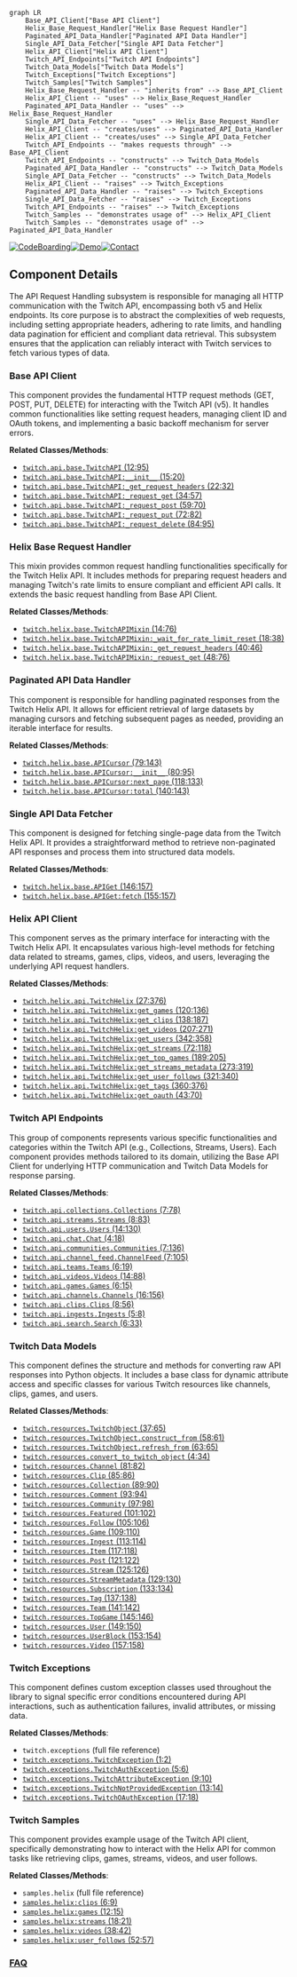 ```mermaid
graph LR
    Base_API_Client["Base API Client"]
    Helix_Base_Request_Handler["Helix Base Request Handler"]
    Paginated_API_Data_Handler["Paginated API Data Handler"]
    Single_API_Data_Fetcher["Single API Data Fetcher"]
    Helix_API_Client["Helix API Client"]
    Twitch_API_Endpoints["Twitch API Endpoints"]
    Twitch_Data_Models["Twitch Data Models"]
    Twitch_Exceptions["Twitch Exceptions"]
    Twitch_Samples["Twitch Samples"]
    Helix_Base_Request_Handler -- "inherits from" --> Base_API_Client
    Helix_API_Client -- "uses" --> Helix_Base_Request_Handler
    Paginated_API_Data_Handler -- "uses" --> Helix_Base_Request_Handler
    Single_API_Data_Fetcher -- "uses" --> Helix_Base_Request_Handler
    Helix_API_Client -- "creates/uses" --> Paginated_API_Data_Handler
    Helix_API_Client -- "creates/uses" --> Single_API_Data_Fetcher
    Twitch_API_Endpoints -- "makes requests through" --> Base_API_Client
    Twitch_API_Endpoints -- "constructs" --> Twitch_Data_Models
    Paginated_API_Data_Handler -- "constructs" --> Twitch_Data_Models
    Single_API_Data_Fetcher -- "constructs" --> Twitch_Data_Models
    Helix_API_Client -- "raises" --> Twitch_Exceptions
    Paginated_API_Data_Handler -- "raises" --> Twitch_Exceptions
    Single_API_Data_Fetcher -- "raises" --> Twitch_Exceptions
    Twitch_API_Endpoints -- "raises" --> Twitch_Exceptions
    Twitch_Samples -- "demonstrates usage of" --> Helix_API_Client
    Twitch_Samples -- "demonstrates usage of" --> Paginated_API_Data_Handler
```
[![CodeBoarding](https://img.shields.io/badge/Generated%20by-CodeBoarding-9cf?style=flat-square)](https://github.com/CodeBoarding/GeneratedOnBoardings)[![Demo](https://img.shields.io/badge/Try%20our-Demo-blue?style=flat-square)](https://www.codeboarding.org/demo)[![Contact](https://img.shields.io/badge/Contact%20us%20-%20contact@codeboarding.org-lightgrey?style=flat-square)](mailto:contact@codeboarding.org)

## Component Details

The API Request Handling subsystem is responsible for managing all HTTP communication with the Twitch API, encompassing both v5 and Helix endpoints. Its core purpose is to abstract the complexities of web requests, including setting appropriate headers, adhering to rate limits, and handling data pagination for efficient and compliant data retrieval. This subsystem ensures that the application can reliably interact with Twitch services to fetch various types of data.

### Base API Client
This component provides the fundamental HTTP request methods (GET, POST, PUT, DELETE) for interacting with the Twitch API (v5). It handles common functionalities like setting request headers, managing client ID and OAuth tokens, and implementing a basic backoff mechanism for server errors.


**Related Classes/Methods**:

- <a href="https://github.com/tsifrer/python-twitch-client/blob/master/twitch/api/base.py#L12-L95" target="_blank" rel="noopener noreferrer">`twitch.api.base.TwitchAPI` (12:95)</a>
- <a href="https://github.com/tsifrer/python-twitch-client/blob/master/twitch/api/base.py#L15-L20" target="_blank" rel="noopener noreferrer">`twitch.api.base.TwitchAPI:__init__` (15:20)</a>
- <a href="https://github.com/tsifrer/python-twitch-client/blob/master/twitch/api/base.py#L22-L32" target="_blank" rel="noopener noreferrer">`twitch.api.base.TwitchAPI:_get_request_headers` (22:32)</a>
- <a href="https://github.com/tsifrer/python-twitch-client/blob/master/twitch/api/base.py#L34-L57" target="_blank" rel="noopener noreferrer">`twitch.api.base.TwitchAPI:_request_get` (34:57)</a>
- <a href="https://github.com/tsifrer/python-twitch-client/blob/master/twitch/api/base.py#L59-L70" target="_blank" rel="noopener noreferrer">`twitch.api.base.TwitchAPI:_request_post` (59:70)</a>
- <a href="https://github.com/tsifrer/python-twitch-client/blob/master/twitch/api/base.py#L72-L82" target="_blank" rel="noopener noreferrer">`twitch.api.base.TwitchAPI:_request_put` (72:82)</a>
- <a href="https://github.com/tsifrer/python-twitch-client/blob/master/twitch/api/base.py#L84-L95" target="_blank" rel="noopener noreferrer">`twitch.api.base.TwitchAPI:_request_delete` (84:95)</a>


### Helix Base Request Handler
This mixin provides common request handling functionalities specifically for the Twitch Helix API. It includes methods for preparing request headers and managing Twitch's rate limits to ensure compliant and efficient API calls. It extends the basic request handling from Base API Client.


**Related Classes/Methods**:

- <a href="https://github.com/tsifrer/python-twitch-client/blob/master/twitch/helix/base.py#L14-L76" target="_blank" rel="noopener noreferrer">`twitch.helix.base.TwitchAPIMixin` (14:76)</a>
- <a href="https://github.com/tsifrer/python-twitch-client/blob/master/twitch/helix/base.py#L18-L38" target="_blank" rel="noopener noreferrer">`twitch.helix.base.TwitchAPIMixin:_wait_for_rate_limit_reset` (18:38)</a>
- <a href="https://github.com/tsifrer/python-twitch-client/blob/master/twitch/helix/base.py#L40-L46" target="_blank" rel="noopener noreferrer">`twitch.helix.base.TwitchAPIMixin:_get_request_headers` (40:46)</a>
- <a href="https://github.com/tsifrer/python-twitch-client/blob/master/twitch/helix/base.py#L48-L76" target="_blank" rel="noopener noreferrer">`twitch.helix.base.TwitchAPIMixin:_request_get` (48:76)</a>


### Paginated API Data Handler
This component is responsible for handling paginated responses from the Twitch Helix API. It allows for efficient retrieval of large datasets by managing cursors and fetching subsequent pages as needed, providing an iterable interface for results.


**Related Classes/Methods**:

- <a href="https://github.com/tsifrer/python-twitch-client/blob/master/twitch/helix/base.py#L79-L143" target="_blank" rel="noopener noreferrer">`twitch.helix.base.APICursor` (79:143)</a>
- <a href="https://github.com/tsifrer/python-twitch-client/blob/master/twitch/helix/base.py#L80-L95" target="_blank" rel="noopener noreferrer">`twitch.helix.base.APICursor:__init__` (80:95)</a>
- <a href="https://github.com/tsifrer/python-twitch-client/blob/master/twitch/helix/base.py#L118-L133" target="_blank" rel="noopener noreferrer">`twitch.helix.base.APICursor:next_page` (118:133)</a>
- <a href="https://github.com/tsifrer/python-twitch-client/blob/master/twitch/helix/base.py#L140-L143" target="_blank" rel="noopener noreferrer">`twitch.helix.base.APICursor:total` (140:143)</a>


### Single API Data Fetcher
This component is designed for fetching single-page data from the Twitch Helix API. It provides a straightforward method to retrieve non-paginated API responses and process them into structured data models.


**Related Classes/Methods**:

- <a href="https://github.com/tsifrer/python-twitch-client/blob/master/twitch/helix/base.py#L146-L157" target="_blank" rel="noopener noreferrer">`twitch.helix.base.APIGet` (146:157)</a>
- <a href="https://github.com/tsifrer/python-twitch-client/blob/master/twitch/helix/base.py#L155-L157" target="_blank" rel="noopener noreferrer">`twitch.helix.base.APIGet:fetch` (155:157)</a>


### Helix API Client
This component serves as the primary interface for interacting with the Twitch Helix API. It encapsulates various high-level methods for fetching data related to streams, games, clips, videos, and users, leveraging the underlying API request handlers.


**Related Classes/Methods**:

- <a href="https://github.com/tsifrer/python-twitch-client/blob/master/twitch/helix/api.py#L27-L376" target="_blank" rel="noopener noreferrer">`twitch.helix.api.TwitchHelix` (27:376)</a>
- <a href="https://github.com/tsifrer/python-twitch-client/blob/master/twitch/helix/api.py#L120-L136" target="_blank" rel="noopener noreferrer">`twitch.helix.api.TwitchHelix:get_games` (120:136)</a>
- <a href="https://github.com/tsifrer/python-twitch-client/blob/master/twitch/helix/api.py#L138-L187" target="_blank" rel="noopener noreferrer">`twitch.helix.api.TwitchHelix:get_clips` (138:187)</a>
- <a href="https://github.com/tsifrer/python-twitch-client/blob/master/twitch/helix/api.py#L207-L271" target="_blank" rel="noopener noreferrer">`twitch.helix.api.TwitchHelix:get_videos` (207:271)</a>
- <a href="https://github.com/tsifrer/python-twitch-client/blob/master/twitch/helix/api.py#L342-L358" target="_blank" rel="noopener noreferrer">`twitch.helix.api.TwitchHelix:get_users` (342:358)</a>
- <a href="https://github.com/tsifrer/python-twitch-client/blob/master/twitch/helix/api.py#L72-L118" target="_blank" rel="noopener noreferrer">`twitch.helix.api.TwitchHelix:get_streams` (72:118)</a>
- <a href="https://github.com/tsifrer/python-twitch-client/blob/master/twitch/helix/api.py#L189-L205" target="_blank" rel="noopener noreferrer">`twitch.helix.api.TwitchHelix:get_top_games` (189:205)</a>
- <a href="https://github.com/tsifrer/python-twitch-client/blob/master/twitch/helix/api.py#L273-L319" target="_blank" rel="noopener noreferrer">`twitch.helix.api.TwitchHelix:get_streams_metadata` (273:319)</a>
- <a href="https://github.com/tsifrer/python-twitch-client/blob/master/twitch/helix/api.py#L321-L340" target="_blank" rel="noopener noreferrer">`twitch.helix.api.TwitchHelix:get_user_follows` (321:340)</a>
- <a href="https://github.com/tsifrer/python-twitch-client/blob/master/twitch/helix/api.py#L360-L376" target="_blank" rel="noopener noreferrer">`twitch.helix.api.TwitchHelix:get_tags` (360:376)</a>
- <a href="https://github.com/tsifrer/python-twitch-client/blob/master/twitch/helix/api.py#L43-L70" target="_blank" rel="noopener noreferrer">`twitch.helix.api.TwitchHelix:get_oauth` (43:70)</a>


### Twitch API Endpoints
This group of components represents various specific functionalities and categories within the Twitch API (e.g., Collections, Streams, Users). Each component provides methods tailored to its domain, utilizing the Base API Client for underlying HTTP communication and Twitch Data Models for response parsing.


**Related Classes/Methods**:

- <a href="https://github.com/tsifrer/python-twitch-client/blob/master/twitch/api/collections.py#L7-L78" target="_blank" rel="noopener noreferrer">`twitch.api.collections.Collections` (7:78)</a>
- <a href="https://github.com/tsifrer/python-twitch-client/blob/master/twitch/api/streams.py#L8-L83" target="_blank" rel="noopener noreferrer">`twitch.api.streams.Streams` (8:83)</a>
- <a href="https://github.com/tsifrer/python-twitch-client/blob/master/twitch/api/users.py#L14-L130" target="_blank" rel="noopener noreferrer">`twitch.api.users.Users` (14:130)</a>
- <a href="https://github.com/tsifrer/python-twitch-client/blob/master/twitch/api/chat.py#L4-L18" target="_blank" rel="noopener noreferrer">`twitch.api.chat.Chat` (4:18)</a>
- <a href="https://github.com/tsifrer/python-twitch-client/blob/master/twitch/api/communities.py#L7-L136" target="_blank" rel="noopener noreferrer">`twitch.api.communities.Communities` (7:136)</a>
- <a href="https://github.com/tsifrer/python-twitch-client/blob/master/twitch/api/channel_feed.py#L7-L105" target="_blank" rel="noopener noreferrer">`twitch.api.channel_feed.ChannelFeed` (7:105)</a>
- <a href="https://github.com/tsifrer/python-twitch-client/blob/master/twitch/api/teams.py#L6-L19" target="_blank" rel="noopener noreferrer">`twitch.api.teams.Teams` (6:19)</a>
- <a href="https://github.com/tsifrer/python-twitch-client/blob/master/twitch/api/videos.py#L14-L88" target="_blank" rel="noopener noreferrer">`twitch.api.videos.Videos` (14:88)</a>
- <a href="https://github.com/tsifrer/python-twitch-client/blob/master/twitch/api/games.py#L6-L15" target="_blank" rel="noopener noreferrer">`twitch.api.games.Games` (6:15)</a>
- <a href="https://github.com/tsifrer/python-twitch-client/blob/master/twitch/api/channels.py#L16-L156" target="_blank" rel="noopener noreferrer">`twitch.api.channels.Channels` (16:156)</a>
- <a href="https://github.com/tsifrer/python-twitch-client/blob/master/twitch/api/clips.py#L8-L56" target="_blank" rel="noopener noreferrer">`twitch.api.clips.Clips` (8:56)</a>
- <a href="https://github.com/tsifrer/python-twitch-client/blob/master/twitch/api/ingests.py#L5-L8" target="_blank" rel="noopener noreferrer">`twitch.api.ingests.Ingests` (5:8)</a>
- <a href="https://github.com/tsifrer/python-twitch-client/blob/master/twitch/api/search.py#L6-L33" target="_blank" rel="noopener noreferrer">`twitch.api.search.Search` (6:33)</a>


### Twitch Data Models
This component defines the structure and methods for converting raw API responses into Python objects. It includes a base class for dynamic attribute access and specific classes for various Twitch resources like channels, clips, games, and users.


**Related Classes/Methods**:

- <a href="https://github.com/tsifrer/python-twitch-client/blob/master/twitch/resources.py#L37-L65" target="_blank" rel="noopener noreferrer">`twitch.resources.TwitchObject` (37:65)</a>
- <a href="https://github.com/tsifrer/python-twitch-client/blob/master/twitch/resources.py#L58-L61" target="_blank" rel="noopener noreferrer">`twitch.resources.TwitchObject.construct_from` (58:61)</a>
- <a href="https://github.com/tsifrer/python-twitch-client/blob/master/twitch/resources.py#L63-L65" target="_blank" rel="noopener noreferrer">`twitch.resources.TwitchObject.refresh_from` (63:65)</a>
- <a href="https://github.com/tsifrer/python-twitch-client/blob/master/twitch/resources.py#L4-L34" target="_blank" rel="noopener noreferrer">`twitch.resources.convert_to_twitch_object` (4:34)</a>
- <a href="https://github.com/tsifrer/python-twitch-client/blob/master/twitch/resources.py#L81-L82" target="_blank" rel="noopener noreferrer">`twitch.resources.Channel` (81:82)</a>
- <a href="https://github.com/tsifrer/python-twitch-client/blob/master/twitch/resources.py#L85-L86" target="_blank" rel="noopener noreferrer">`twitch.resources.Clip` (85:86)</a>
- <a href="https://github.com/tsifrer/python-twitch-client/blob/master/twitch/resources.py#L89-L90" target="_blank" rel="noopener noreferrer">`twitch.resources.Collection` (89:90)</a>
- <a href="https://github.com/tsifrer/python-twitch-client/blob/master/twitch/resources.py#L93-L94" target="_blank" rel="noopener noreferrer">`twitch.resources.Comment` (93:94)</a>
- <a href="https://github.com/tsifrer/python-twitch-client/blob/master/twitch/resources.py#L97-L98" target="_blank" rel="noopener noreferrer">`twitch.resources.Community` (97:98)</a>
- <a href="https://github.com/tsifrer/python-twitch-client/blob/master/twitch/resources.py#L101-L102" target="_blank" rel="noopener noreferrer">`twitch.resources.Featured` (101:102)</a>
- <a href="https://github.com/tsifrer/python-twitch-client/blob/master/twitch/resources.py#L105-L106" target="_blank" rel="noopener noreferrer">`twitch.resources.Follow` (105:106)</a>
- <a href="https://github.com/tsifrer/python-twitch-client/blob/master/twitch/resources.py#L109-L110" target="_blank" rel="noopener noreferrer">`twitch.resources.Game` (109:110)</a>
- <a href="https://github.com/tsifrer/python-twitch-client/blob/master/twitch/resources.py#L113-L114" target="_blank" rel="noopener noreferrer">`twitch.resources.Ingest` (113:114)</a>
- <a href="https://github.com/tsifrer/python-twitch-client/blob/master/twitch/resources.py#L117-L118" target="_blank" rel="noopener noreferrer">`twitch.resources.Item` (117:118)</a>
- <a href="https://github.com/tsifrer/python-twitch-client/blob/master/twitch/resources.py#L121-L122" target="_blank" rel="noopener noreferrer">`twitch.resources.Post` (121:122)</a>
- <a href="https://github.com/tsifrer/python-twitch-client/blob/master/twitch/resources.py#L125-L126" target="_blank" rel="noopener noreferrer">`twitch.resources.Stream` (125:126)</a>
- <a href="https://github.com/tsifrer/python-twitch-client/blob/master/twitch/resources.py#L129-L130" target="_blank" rel="noopener noreferrer">`twitch.resources.StreamMetadata` (129:130)</a>
- <a href="https://github.com/tsifrer/python-twitch-client/blob/master/twitch/resources.py#L133-L134" target="_blank" rel="noopener noreferrer">`twitch.resources.Subscription` (133:134)</a>
- <a href="https://github.com/tsifrer/python-twitch-client/blob/master/twitch/resources.py#L137-L138" target="_blank" rel="noopener noreferrer">`twitch.resources.Tag` (137:138)</a>
- <a href="https://github.com/tsifrer/python-twitch-client/blob/master/twitch/resources.py#L141-L142" target="_blank" rel="noopener noreferrer">`twitch.resources.Team` (141:142)</a>
- <a href="https://github.com/tsifrer/python-twitch-client/blob/master/twitch/resources.py#L145-L146" target="_blank" rel="noopener noreferrer">`twitch.resources.TopGame` (145:146)</a>
- <a href="https://github.com/tsifrer/python-twitch-client/blob/master/twitch/resources.py#L149-L150" target="_blank" rel="noopener noreferrer">`twitch.resources.User` (149:150)</a>
- <a href="https://github.com/tsifrer/python-twitch-client/blob/master/twitch/resources.py#L153-L154" target="_blank" rel="noopener noreferrer">`twitch.resources.UserBlock` (153:154)</a>
- <a href="https://github.com/tsifrer/python-twitch-client/blob/master/twitch/resources.py#L157-L158" target="_blank" rel="noopener noreferrer">`twitch.resources.Video` (157:158)</a>


### Twitch Exceptions
This component defines custom exception classes used throughout the library to signal specific error conditions encountered during API interactions, such as authentication failures, invalid attributes, or missing data.


**Related Classes/Methods**:

- `twitch.exceptions` (full file reference)
- <a href="https://github.com/tsifrer/python-twitch-client/blob/master/twitch/exceptions.py#L1-L2" target="_blank" rel="noopener noreferrer">`twitch.exceptions.TwitchException` (1:2)</a>
- <a href="https://github.com/tsifrer/python-twitch-client/blob/master/twitch/exceptions.py#L5-L6" target="_blank" rel="noopener noreferrer">`twitch.exceptions.TwitchAuthException` (5:6)</a>
- <a href="https://github.com/tsifrer/python-twitch-client/blob/master/twitch/exceptions.py#L9-L10" target="_blank" rel="noopener noreferrer">`twitch.exceptions.TwitchAttributeException` (9:10)</a>
- <a href="https://github.com/tsifrer/python-twitch-client/blob/master/twitch/exceptions.py#L13-L14" target="_blank" rel="noopener noreferrer">`twitch.exceptions.TwitchNotProvidedException` (13:14)</a>
- <a href="https://github.com/tsifrer/python-twitch-client/blob/master/twitch/exceptions.py#L17-L18" target="_blank" rel="noopener noreferrer">`twitch.exceptions.TwitchOAuthException` (17:18)</a>


### Twitch Samples
This component provides example usage of the Twitch API client, specifically demonstrating how to interact with the Helix API for common tasks like retrieving clips, games, streams, videos, and user follows.


**Related Classes/Methods**:

- `samples.helix` (full file reference)
- <a href="https://github.com/tsifrer/python-twitch-client/blob/master/samples/helix.py#L6-L9" target="_blank" rel="noopener noreferrer">`samples.helix:clips` (6:9)</a>
- <a href="https://github.com/tsifrer/python-twitch-client/blob/master/samples/helix.py#L12-L15" target="_blank" rel="noopener noreferrer">`samples.helix:games` (12:15)</a>
- <a href="https://github.com/tsifrer/python-twitch-client/blob/master/samples/helix.py#L18-L21" target="_blank" rel="noopener noreferrer">`samples.helix:streams` (18:21)</a>
- <a href="https://github.com/tsifrer/python-twitch-client/blob/master/samples/helix.py#L38-L42" target="_blank" rel="noopener noreferrer">`samples.helix:videos` (38:42)</a>
- <a href="https://github.com/tsifrer/python-twitch-client/blob/master/samples/helix.py#L52-L57" target="_blank" rel="noopener noreferrer">`samples.helix:user_follows` (52:57)</a>




### [FAQ](https://github.com/CodeBoarding/GeneratedOnBoardings/tree/main?tab=readme-ov-file#faq)